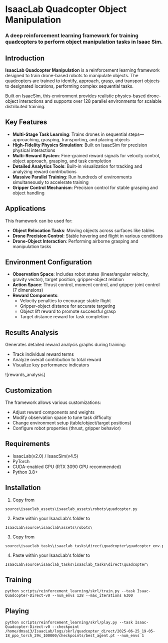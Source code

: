 # IsaacLab Quadcopter Object Manipulation

### A deep reinforcement learning framework for training quadcopters to perform object manipulation tasks in Isaac Sim.


## Introduction  
**IsaacLab Quadcopter Manipulation** is a reinforcement learning framework designed to train drone-based robots to manipulate objects. The quadcopters are trained to identify, approach, grasp, and transport objects to designated locations, performing complex sequential tasks.

Built on IsaacSim, this environment provides realistic physics-based drone-object interactions and supports over 128 parallel environments for scalable distributed training.

## Key Features  
- **Multi-Stage Task Learning**: Trains drones in sequential steps—approaching, grasping, transporting, and placing objects  
- **High-Fidelity Physics Simulation**: Built on IsaacSim for precision physical interactions  
- **Multi-Reward System**: Fine-grained reward signals for velocity control, object approach, grasping, and task completion  
- **Detailed Analytics Tools**: Built-in visualization for tracking and analyzing reward contributions  
- **Massive Parallel Training**: Run hundreds of environments simultaneously to accelerate training  
- **Gripper Control Mechanism**: Precision control for stable grasping and object handling  

## Applications  
This framework can be used for:

- **Object Relocation Tasks**: Moving objects across surfaces like tables  
- **Drone Precision Control**: Stable hovering and flight in various conditions  
- **Drone-Object Interaction**: Performing airborne grasping and manipulation tasks   

## Environment Configuration  
- **Observation Space**: Includes robot states (linear/angular velocity, gravity vector), target position, gripper-object relation  
- **Action Space**: Thrust control, moment control, and gripper joint control (7 dimensions)  
- **Reward Components**:  
  - Velocity penalties to encourage stable flight  
  - Gripper-object distance for accurate targeting  
  - Object lift reward to promote successful grasp  
  - Target distance reward for task completion  

## Results Analysis  
Generates detailed reward analysis graphs during training:  

- Track individual reward terms  
- Analyze overall contribution to total reward  
- Visualize key performance indicators  

![rewards_analysis]  

## Customization  
The framework allows various customizations:

- Adjust reward components and weights  
- Modify observation space to tune task difficulty  
- Change environment setup (table/object/target positions)  
- Configure robot properties (thrust, gripper behavior)  

## Requirements  
- IsaacLab(v2.0) / IsaacSim(v4.5)  
- PyTorch  
- CUDA-enabled GPU (RTX 3090 GPU recommended)  
- Python 3.8+

## Installation
1. Copy from
  ```
  source\isaaclab_assets\isaaclab_assets\robots\quadcopter.py
  ```
2. Paste within your IsaacLab's folder to
  ```
  IsaacLab\source\isaaclab\assets\robots\
  ```
3. Copy from
  ```
  source\isaaclab_tasks\isaaclab_tasks\direct\quadcopter\quadcopter_env.py
  ```
4. Paste within your IsaacLab's folder to
  ```
  IsaacLab\source\isaaclab_tasks\isaaclab_tasks\direct\quadcopter\
  ```

## Training
```
python scripts/reinforcement_learning/skrl/train.py --task Isaac-Quadcopter-Direct-v0 --num_envs 128 --max_iterations 6300
```

## Playing
```
python scripts/reinforcement_learning/skrl/play.py --task Isaac-Quadcopter-Direct-v0 --checkpoint /home/dmsai3/IsaacLab/logs/skrl/quadcopter_direct/2025-06-25_19-05-18_ppo_torch_29s_100000/checkpoints/best_agent.pt --num_envs 1
```
